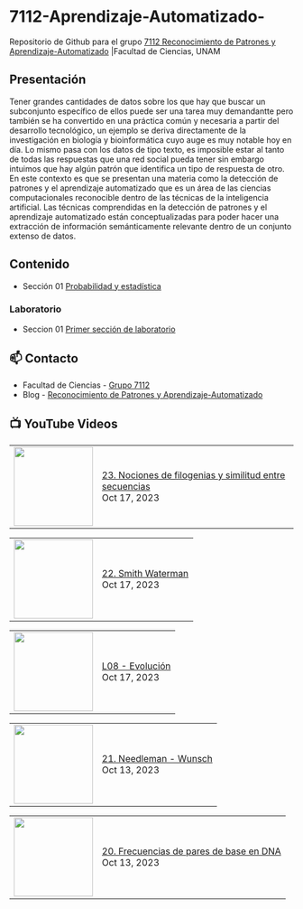 # 7112-Aprendizaje-Automatizado-
Repositorio de Github para el grupo   [7112 Reconocimiento de Patrones y Aprendizaje-Automatizado](https://www.fciencias.unam.mx/docencia/horarios/presentacion/347481) |Facultad de Ciencias, UNAM

## Presentación
Tener grandes cantidades de datos sobre los que hay que buscar un subconjunto específico de ellos puede ser una tarea muy demandantte pero también se ha convertido en una práctica común y necesaria a partir del desarrollo tecnológico, un ejemplo se deriva directamente de la investigación en biología y bioinformática cuyo auge es muy notable hoy en día. Lo mismo pasa con los datos de tipo texto, es imposible estar al tanto de todas las respuestas que una red social pueda tener sin embargo intuimos que hay algún patrón que identifica un tipo de respuesta de otro. En este contexto es que se presentan una materia como la detección de patrones y el aprendizaje automatizado que es un área de las ciencias computacionales reconocible dentro de las técnicas de la inteligencia artificial. Las técnicas comprendidas en la detección de patrones y el aprendizaje automatizado están conceptualizadas para poder hacer una extracción de información semánticamente relevante dentro de un conjunto extenso de datos.

## Contenido
- Sección 01  [Probabilidad y estadística](https://github.com/7122-Aprendizaje-Automatizado/7112-Aprendizaje-Automatizado-/tree/main/Secci%C3%B3n%2001%20Probabilidad%20y%20Estadistica)

### Laboratorio
- Seccion 01  [Primer sección de laboratorio](https://github.com/7122-Aprendizaje-Automatizado/7112-Aprendizaje-Automatizado-/tree/main/Secci%C3%B3n01-Laboratorio)


## 📫 Contacto
- Facultad de Ciencias - [Grupo 7112](https://www.fciencias.unam.mx/docencia/horarios/presentacion/347481)
- Blog - [Reconocimiento de Patrones y Aprendizaje-Automatizado](https://sites.google.com/view/patronesciencias/inicio)

##  📺 	YouTube Videos
<!-- BLOG-POST-LIST:START --><table><tr><td><a href="https://www.youtube.com/watch?v=AB0Hxx0-6TI"><img width="140px" src="https://i.ytimg.com/vi/AB0Hxx0-6TI/mqdefault.jpg"></a></td>
<td><a href="https://www.youtube.com/watch?v=AB0Hxx0-6TI">23. Nociones de filogenias y similitud entre secuencias</a><br/>Oct 17, 2023</td></tr></table>
<table><tr><td><a href="https://www.youtube.com/watch?v=LfyaH6iaT8M"><img width="140px" src="https://i.ytimg.com/vi/LfyaH6iaT8M/mqdefault.jpg"></a></td>
<td><a href="https://www.youtube.com/watch?v=LfyaH6iaT8M">22. Smith Waterman</a><br/>Oct 17, 2023</td></tr></table>
<table><tr><td><a href="https://www.youtube.com/watch?v=FvHoB4ldwCw"><img width="140px" src="https://i.ytimg.com/vi/FvHoB4ldwCw/mqdefault.jpg"></a></td>
<td><a href="https://www.youtube.com/watch?v=FvHoB4ldwCw">L08 - Evolución</a><br/>Oct 17, 2023</td></tr></table>
<table><tr><td><a href="https://www.youtube.com/watch?v=bjMKlNUyPk8"><img width="140px" src="https://i.ytimg.com/vi/bjMKlNUyPk8/mqdefault.jpg"></a></td>
<td><a href="https://www.youtube.com/watch?v=bjMKlNUyPk8">21. Needleman - Wunsch</a><br/>Oct 13, 2023</td></tr></table>
<table><tr><td><a href="https://www.youtube.com/watch?v=_ig5MfxMINA"><img width="140px" src="https://i.ytimg.com/vi/_ig5MfxMINA/mqdefault.jpg"></a></td>
<td><a href="https://www.youtube.com/watch?v=_ig5MfxMINA">20. Frecuencias de pares de base en DNA</a><br/>Oct 13, 2023</td></tr></table>
<!-- BLOG-POST-LIST:END -->
